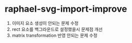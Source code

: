 # raphael-svg-import-improve

1. 이미지 요소 생성이 안되는 문제 수정
2. rect 요소를 백그라운드로 설정했을시 문제점 개선
3. matrix transformation 반영 안되는 문제 수정


